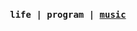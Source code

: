 <br />
<p align="center">
  <samp>
    <strong>
      life |
      program |
      <a href="https://music.163.com/#/user/home?id=335823191">music</a>
    </strong>
  </samp>
</p>
<br />
